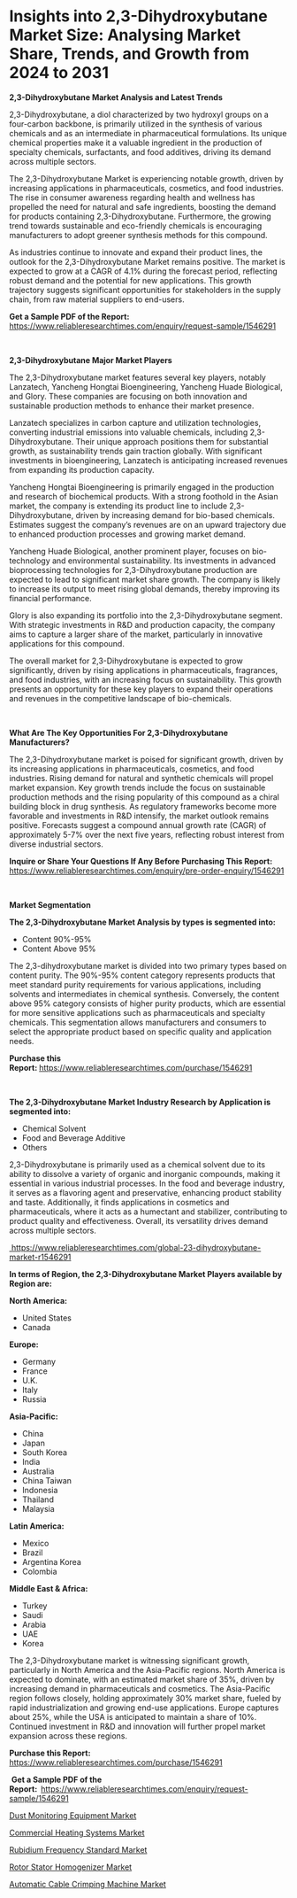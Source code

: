 <p><h1>Insights into 2,3-Dihydroxybutane Market Size: Analysing Market Share, Trends, and Growth from 2024 to 2031</h1></p><p><strong>2,3-Dihydroxybutane Market Analysis and Latest Trends</strong></p>
<p><p>2,3-Dihydroxybutane, a diol characterized by two hydroxyl groups on a four-carbon backbone, is primarily utilized in the synthesis of various chemicals and as an intermediate in pharmaceutical formulations. Its unique chemical properties make it a valuable ingredient in the production of specialty chemicals, surfactants, and food additives, driving its demand across multiple sectors.</p><p>The 2,3-Dihydroxybutane Market is experiencing notable growth, driven by increasing applications in pharmaceuticals, cosmetics, and food industries. The rise in consumer awareness regarding health and wellness has propelled the need for natural and safe ingredients, boosting the demand for products containing 2,3-Dihydroxybutane. Furthermore, the growing trend towards sustainable and eco-friendly chemicals is encouraging manufacturers to adopt greener synthesis methods for this compound.</p><p>As industries continue to innovate and expand their product lines, the outlook for the 2,3-Dihydroxybutane Market remains positive. The market is expected to grow at a CAGR of 4.1% during the forecast period, reflecting robust demand and the potential for new applications. This growth trajectory suggests significant opportunities for stakeholders in the supply chain, from raw material suppliers to end-users.</p></p>
<p><strong>Get a Sample PDF of the Report:&nbsp;</strong> <a href="https://www.reliableresearchtimes.com/enquiry/request-sample/1546291?utm_campaign=1629&utm_medium=2&utm_source=Github&utm_content=ia&utm_term=18102024&utm_id=23-dihydroxybutane">https://www.reliableresearchtimes.com/enquiry/request-sample/1546291</a></p>
<p>&nbsp;</p>
<p><strong>2,3-Dihydroxybutane Major Market Players</strong></p>
<p><p>The 2,3-Dihydroxybutane market features several key players, notably Lanzatech, Yancheng Hongtai Bioengineering, Yancheng Huade Biological, and Glory. These companies are focusing on both innovation and sustainable production methods to enhance their market presence.</p><p>Lanzatech specializes in carbon capture and utilization technologies, converting industrial emissions into valuable chemicals, including 2,3-Dihydroxybutane. Their unique approach positions them for substantial growth, as sustainability trends gain traction globally. With significant investments in bioengineering, Lanzatech is anticipating increased revenues from expanding its production capacity.</p><p>Yancheng Hongtai Bioengineering is primarily engaged in the production and research of biochemical products. With a strong foothold in the Asian market, the company is extending its product line to include 2,3-Dihydroxybutane, driven by increasing demand for bio-based chemicals. Estimates suggest the company’s revenues are on an upward trajectory due to enhanced production processes and growing market demand.</p><p>Yancheng Huade Biological, another prominent player, focuses on bio-technology and environmental sustainability. Its investments in advanced bioprocessing technologies for 2,3-Dihydroxybutane production are expected to lead to significant market share growth. The company is likely to increase its output to meet rising global demands, thereby improving its financial performance.</p><p>Glory is also expanding its portfolio into the 2,3-Dihydroxybutane segment. With strategic investments in R&D and production capacity, the company aims to capture a larger share of the market, particularly in innovative applications for this compound.</p><p>The overall market for 2,3-Dihydroxybutane is expected to grow significantly, driven by rising applications in pharmaceuticals, fragrances, and food industries, with an increasing focus on sustainability. This growth presents an opportunity for these key players to expand their operations and revenues in the competitive landscape of bio-chemicals.</p></p>
<p>&nbsp;</p>
<p><strong>What Are The Key Opportunities For 2,3-Dihydroxybutane Manufacturers?</strong></p>
<p><p>The 2,3-Dihydroxybutane market is poised for significant growth, driven by its increasing applications in pharmaceuticals, cosmetics, and food industries. Rising demand for natural and synthetic chemicals will propel market expansion. Key growth trends include the focus on sustainable production methods and the rising popularity of this compound as a chiral building block in drug synthesis. As regulatory frameworks become more favorable and investments in R&D intensify, the market outlook remains positive. Forecasts suggest a compound annual growth rate (CAGR) of approximately 5-7% over the next five years, reflecting robust interest from diverse industrial sectors.</p></p>
<p><strong>Inquire or Share Your Questions If Any Before Purchasing This Report:</strong> <a href="https://www.reliableresearchtimes.com/enquiry/pre-order-enquiry/1546291?utm_campaign=1629&utm_medium=2&utm_source=Github&utm_content=ia&utm_term=18102024&utm_id=23-dihydroxybutane">https://www.reliableresearchtimes.com/enquiry/pre-order-enquiry/1546291</a></p>
<p>&nbsp;</p>
<p><strong>Market Segmentation</strong></p>
<p><strong>The 2,3-Dihydroxybutane Market Analysis by types is segmented into:</strong></p>
<p><ul><li>Content 90%-95%</li><li>Content Above 95%</li></ul></p>
<p><p>The 2,3-dihydroxybutane market is divided into two primary types based on content purity. The 90%-95% content category represents products that meet standard purity requirements for various applications, including solvents and intermediates in chemical synthesis. Conversely, the content above 95% category consists of higher purity products, which are essential for more sensitive applications such as pharmaceuticals and specialty chemicals. This segmentation allows manufacturers and consumers to select the appropriate product based on specific quality and application needs.</p></p>
<p><strong>Purchase this Report:&nbsp;</strong><a href="https://www.reliableresearchtimes.com/purchase/1546291?utm_campaign=1629&utm_medium=2&utm_source=Github&utm_content=ia&utm_term=18102024&utm_id=23-dihydroxybutane">https://www.reliableresearchtimes.com/purchase/1546291</a></p>
<p>&nbsp;</p>
<p><strong>The 2,3-Dihydroxybutane Market Industry Research by Application is segmented into:</strong></p>
<p><ul><li>Chemical Solvent</li><li>Food and Beverage Additive</li><li>Others</li></ul></p>
<p><p>2,3-Dihydroxybutane is primarily used as a chemical solvent due to its ability to dissolve a variety of organic and inorganic compounds, making it essential in various industrial processes. In the food and beverage industry, it serves as a flavoring agent and preservative, enhancing product stability and taste. Additionally, it finds applications in cosmetics and pharmaceuticals, where it acts as a humectant and stabilizer, contributing to product quality and effectiveness. Overall, its versatility drives demand across multiple sectors.</p></p>
<p><a href="https://www.reliableresearchtimes.com/global-23-dihydroxybutane-market-r1546291?utm_campaign=1629&utm_medium=2&utm_source=Github&utm_content=ia&utm_term=18102024&utm_id=23-dihydroxybutane">&nbsp;https://www.reliableresearchtimes.com/global-23-dihydroxybutane-market-r1546291</a></p>
<p><strong>In terms of Region, the 2,3-Dihydroxybutane Market Players available by Region are:</strong></p>
<p>
    <p> <strong> North America: </strong>
        <ul>
            <li>United States</li>
            <li>Canada</li>
        </ul>
        </p> 
    <p> <strong> Europe: </strong>
        <ul>
            <li>Germany</li>
            <li>France</li>
            <li>U.K.</li>
            <li>Italy</li>
            <li>Russia</li>
        </ul>
        </p> 
    <p> <strong> Asia-Pacific: </strong>
        <ul>
            <li>China</li>
            <li>Japan</li>
            <li>South Korea</li>
            <li>India</li>
            <li>Australia</li>
            <li>China Taiwan</li>
            <li>Indonesia</li>
            <li>Thailand</li>
            <li>Malaysia</li>
        </ul>
        </p> 
    <p> <strong> Latin America: </strong>
        <ul>
            <li>Mexico</li>
            <li>Brazil</li>
            <li>Argentina Korea</li>
            <li>Colombia</li>
        </ul>
        </p> 
    <p> <strong> Middle East & Africa: </strong>
        <ul>
            <li>Turkey</li>
            <li>Saudi</li>
            <li>Arabia</li>
            <li>UAE</li>
            <li>Korea</li>
        </ul>
    </p>
    </p>
<p><p>The 2,3-Dihydroxybutane market is witnessing significant growth, particularly in North America and the Asia-Pacific regions. North America is expected to dominate, with an estimated market share of 35%, driven by increasing demand in pharmaceuticals and cosmetics. The Asia-Pacific region follows closely, holding approximately 30% market share, fueled by rapid industrialization and growing end-use applications. Europe captures about 25%, while the USA is anticipated to maintain a share of 10%. Continued investment in R&D and innovation will further propel market expansion across these regions.</p></p>
<p><strong>Purchase this Report: </strong><a href="https://www.reliableresearchtimes.com/purchase/1546291?utm_campaign=1629&utm_medium=2&utm_source=Github&utm_content=ia&utm_term=18102024&utm_id=23-dihydroxybutane">https://www.reliableresearchtimes.com/purchase/1546291</a></p>
<p>&nbsp;<strong>Get a Sample PDF of the Report:&nbsp;&nbsp;</strong><a href="https://www.reliableresearchtimes.com/enquiry/request-sample/1546291?utm_campaign=1629&utm_medium=2&utm_source=Github&utm_content=ia&utm_term=18102024&utm_id=23-dihydroxybutane">https://www.reliableresearchtimes.com/enquiry/request-sample/1546291</a></p>
<p><strong></strong></p>
<p><p><a href="https://www.linkedin.com/pulse/in-depth-dust-monitoring-equipment-market-review-size-share-5lmmc?utm_campaign=1629&utm_medium=2&utm_source=Github&utm_content=ia&utm_term=18102024&utm_id=23-dihydroxybutane">Dust Monitoring Equipment Market</a></p><p><a href="https://www.linkedin.com/pulse/global-commercial-heating-systems-market-focus-product-type-ezbac?utm_campaign=1629&utm_medium=2&utm_source=Github&utm_content=ia&utm_term=18102024&utm_id=23-dihydroxybutane">Commercial Heating Systems Market</a></p><p><a href="https://www.linkedin.com/pulse/trends-global-rubidium-frequency-standard-market-forecast-analysis-14pbc?utm_campaign=1629&utm_medium=2&utm_source=Github&utm_content=ia&utm_term=18102024&utm_id=23-dihydroxybutane">Rubidium Frequency Standard Market</a></p><p><a href="https://www.linkedin.com/pulse/rotor-stator-homogenizer-momentum-charting-116-cagr-path-2024-2031-lxalc?utm_campaign=1629&utm_medium=2&utm_source=Github&utm_content=ia&utm_term=18102024&utm_id=23-dihydroxybutane">Rotor Stator Homogenizer Market</a></p><p><a href="https://www.linkedin.com/pulse/comprehensive-automatic-cable-crimping-machine-market-report-otjuc?utm_campaign=1629&utm_medium=2&utm_source=Github&utm_content=ia&utm_term=18102024&utm_id=23-dihydroxybutane">Automatic Cable Crimping Machine Market</a></p></p>